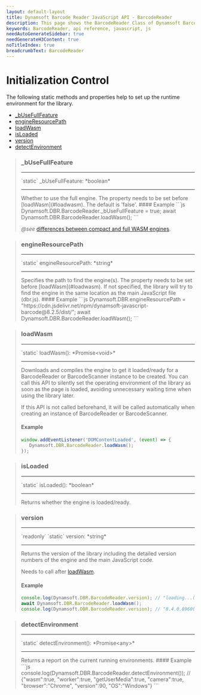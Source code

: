 ```yaml
---
layout: default-layout
title: Dynamsoft Barcode Reader JavaScript API - BarcodeReader
description: This page shows the BarcodeReader Class of Dynamsoft Barcode Reader JavaScript SDK.
keywords: BarcodeReader, api reference, javascript, js
needAutoGenerateSidebar: true
needGenerateH3Content: true
noTitleIndex: true
breadcrumbText: BarcodeReader
---
```



# Initialization Control

The following static methods and properties help to set up the runtime environment for the library.

* [_bUseFullFeature](#_busefullfeature)
* [engineResourcePath](#engineresourcepath)
* [loadWasm](#loadwasm)
* [isLoaded](#isloaded)
* [version](#version)
* [detectEnvironment](#detectenvironment)

<div class="doc-card-prefix"></div>

> ### _bUseFullFeature
> <hr>
> `static` _bUseFullFeature: *boolean*
> <hr>
> Whether to use the full engine. The property needs to be set before [loadWasm](#loadwasm). The default is 'false'.
> #### Example
> ```js
> Dynamsoft.DBR.BarcodeReader._bUseFullFeature = true;
> await Dynamsoft.DBR.BarcodeReader.loadWasm();
> ```
> 
> *@see* [differences between compact and full WASM engines](../../user-guide/?ver=latest#specify-which-engine-to-use).

<div class="doc-card-prefix"></div>

> ### engineResourcePath
> <hr>
> `static` engineResourcePath: *string*
> <hr>
> Specifies the path to find the engine(s). The property needs to be set before [loadWasm](#loadwasm). If not specified, the library will try to find the engine in the same location as the main JavaScript file (dbr.js).
> #### Example
> ```js
> Dynamsoft.DBR.engineResourcePath = "https://cdn.jsdelivr.net/npm/dynamsoft-javascript-barcode@8.2.5/dist/";
> await Dynamsoft.DBR.BarcodeReader.loadWasm();
> ```

<div class="doc-card-prefix"></div>

> ### loadWasm
> <hr>
> `static` loadWasm&#40;&#41;: *Promise&lt;void&gt;*
> <hr>
> Downloads and compiles the engine to get it loaded/ready for a BarcodeReader or BarcodeScanner instance to be created. You can call this API to silently set the operating environment of the library as soon as the page is loaded, avoiding unnecessary waiting time when using the library later.
> 
> If this API is not called beforehand, it will be called automatically when creating an instance of BarcodeReader or BarcodeScanner.
> #### Example
> ```js
> window.addEventListener('DOMContentLoaded', (event) => {
>    Dynamsoft.DBR.BarcodeReader.loadWasm();
> });
> ```

<div class="doc-card-prefix"></div>

> ### isLoaded
> <hr>
> `static` isLoaded&#40;&#41;: *boolean*
> <hr>
> Returns whether the engine is loaded/ready.

<div class="doc-card-prefix"></div>

> ### version
> <hr>
> `readonly` `static` version: *string*
> <hr>
> Returns the version of the library including the detailed version numbers of the engine and the main JavaScript code.
> 
> Needs to call after [loadWasm](#loadwasm).
> #### Example
> ```js
> console.log(Dynamsoft.DBR.BarcodeReader.version); // "loading...(JS 8.2.5.20210426)"
> await Dynamsoft.DBR.BarcodeReader.loadWasm();
> console.log(Dynamsoft.DBR.BarcodeReader.version); // "8.4.0.8960(JS 8.2.5.20210426)"
> ```

<div class="doc-card-prefix"></div>

> ### detectEnvironment
> <hr>
> `static` detectEnvironment&#40;&#41;: *Promise&lt;any&gt;*
> <hr>
> Returns a report on the current running environments.
> #### Example
> ```js
> console.log(Dynamsoft.DBR.BarcodeReader.detectEnvironment());
> // {"wasm":true, "worker":true, "getUserMedia":true, "camera":true, "browser":"Chrome", "version":90, "OS":"Windows"}
> ```